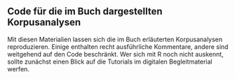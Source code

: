 ## Code für die im Buch dargestellten Korpusanalysen

Mit diesen Materialien lassen sich die im Buch erläuterten Korpusanalysen reproduzieren. Einige enthalten recht ausführliche Kommentare, andere sind weitgehend auf den Code beschränkt. Wer sich mit R noch nicht auskennt, sollte zunächst einen Blick auf die Tutorials im digitalen Begleitmaterial werfen.
